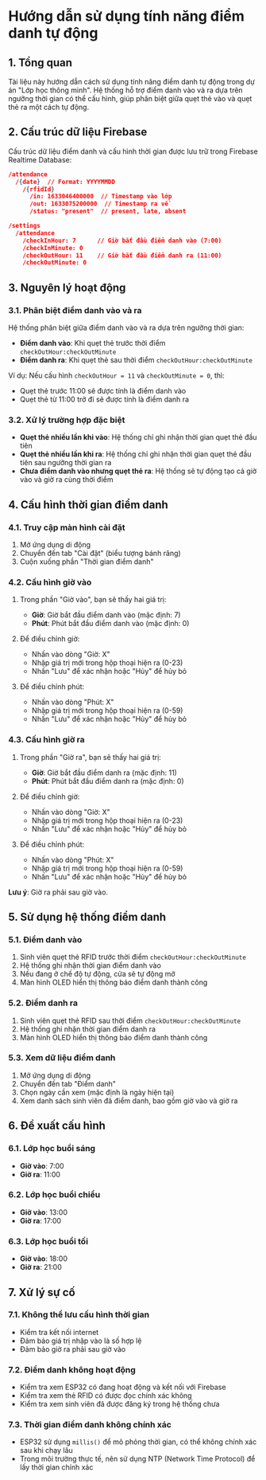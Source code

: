 # Hướng dẫn sử dụng tính năng điểm danh tự động

## 1. Tổng quan

Tài liệu này hướng dẫn cách sử dụng tính năng điểm danh tự động trong dự án "Lớp học thông minh". Hệ thống hỗ trợ điểm danh vào và ra dựa trên ngưỡng thời gian có thể cấu hình, giúp phân biệt giữa quẹt thẻ vào và quẹt thẻ ra một cách tự động.

## 2. Cấu trúc dữ liệu Firebase

Cấu trúc dữ liệu điểm danh và cấu hình thời gian được lưu trữ trong Firebase Realtime Database:

```json
/attendance
  /{date}  // Format: YYYYMMDD
    /{rfidId}
      /in: 1633046400000  // Timestamp vào lớp
      /out: 1633075200000  // Timestamp ra về
      /status: "present"  // present, late, absent

/settings
  /attendance
    /checkInHour: 7      // Giờ bắt đầu điểm danh vào (7:00)
    /checkInMinute: 0
    /checkOutHour: 11    // Giờ bắt đầu điểm danh ra (11:00)
    /checkOutMinute: 0
```

## 3. Nguyên lý hoạt động

### 3.1. Phân biệt điểm danh vào và ra

Hệ thống phân biệt giữa điểm danh vào và ra dựa trên ngưỡng thời gian:

- **Điểm danh vào**: Khi quẹt thẻ trước thời điểm `checkOutHour:checkOutMinute`
- **Điểm danh ra**: Khi quẹt thẻ sau thời điểm `checkOutHour:checkOutMinute`

Ví dụ: Nếu cấu hình `checkOutHour = 11` và `checkOutMinute = 0`, thì:
- Quẹt thẻ trước 11:00 sẽ được tính là điểm danh vào
- Quẹt thẻ từ 11:00 trở đi sẽ được tính là điểm danh ra

### 3.2. Xử lý trường hợp đặc biệt

- **Quẹt thẻ nhiều lần khi vào**: Hệ thống chỉ ghi nhận thời gian quẹt thẻ đầu tiên
- **Quẹt thẻ nhiều lần khi ra**: Hệ thống chỉ ghi nhận thời gian quẹt thẻ đầu tiên sau ngưỡng thời gian ra
- **Chưa điểm danh vào nhưng quẹt thẻ ra**: Hệ thống sẽ tự động tạo cả giờ vào và giờ ra cùng thời điểm

## 4. Cấu hình thời gian điểm danh

### 4.1. Truy cập màn hình cài đặt

1. Mở ứng dụng di động
2. Chuyển đến tab "Cài đặt" (biểu tượng bánh răng)
3. Cuộn xuống phần "Thời gian điểm danh"

### 4.2. Cấu hình giờ vào

1. Trong phần "Giờ vào", bạn sẽ thấy hai giá trị:
   - **Giờ**: Giờ bắt đầu điểm danh vào (mặc định: 7)
   - **Phút**: Phút bắt đầu điểm danh vào (mặc định: 0)

2. Để điều chỉnh giờ:
   - Nhấn vào dòng "Giờ: X"
   - Nhập giá trị mới trong hộp thoại hiện ra (0-23)
   - Nhấn "Lưu" để xác nhận hoặc "Hủy" để hủy bỏ

3. Để điều chỉnh phút:
   - Nhấn vào dòng "Phút: X"
   - Nhập giá trị mới trong hộp thoại hiện ra (0-59)
   - Nhấn "Lưu" để xác nhận hoặc "Hủy" để hủy bỏ

### 4.3. Cấu hình giờ ra

1. Trong phần "Giờ ra", bạn sẽ thấy hai giá trị:
   - **Giờ**: Giờ bắt đầu điểm danh ra (mặc định: 11)
   - **Phút**: Phút bắt đầu điểm danh ra (mặc định: 0)

2. Để điều chỉnh giờ:
   - Nhấn vào dòng "Giờ: X"
   - Nhập giá trị mới trong hộp thoại hiện ra (0-23)
   - Nhấn "Lưu" để xác nhận hoặc "Hủy" để hủy bỏ

3. Để điều chỉnh phút:
   - Nhấn vào dòng "Phút: X"
   - Nhập giá trị mới trong hộp thoại hiện ra (0-59)
   - Nhấn "Lưu" để xác nhận hoặc "Hủy" để hủy bỏ

**Lưu ý**: Giờ ra phải sau giờ vào.

## 5. Sử dụng hệ thống điểm danh

### 5.1. Điểm danh vào

1. Sinh viên quẹt thẻ RFID trước thời điểm `checkOutHour:checkOutMinute`
2. Hệ thống ghi nhận thời gian điểm danh vào
3. Nếu đang ở chế độ tự động, cửa sẽ tự động mở
4. Màn hình OLED hiển thị thông báo điểm danh thành công

### 5.2. Điểm danh ra

1. Sinh viên quẹt thẻ RFID sau thời điểm `checkOutHour:checkOutMinute`
2. Hệ thống ghi nhận thời gian điểm danh ra
3. Màn hình OLED hiển thị thông báo điểm danh thành công

### 5.3. Xem dữ liệu điểm danh

1. Mở ứng dụng di động
2. Chuyển đến tab "Điểm danh"
3. Chọn ngày cần xem (mặc định là ngày hiện tại)
4. Xem danh sách sinh viên đã điểm danh, bao gồm giờ vào và giờ ra

## 6. Đề xuất cấu hình

### 6.1. Lớp học buổi sáng

- **Giờ vào**: 7:00
- **Giờ ra**: 11:00

### 6.2. Lớp học buổi chiều

- **Giờ vào**: 13:00
- **Giờ ra**: 17:00

### 6.3. Lớp học buổi tối

- **Giờ vào**: 18:00
- **Giờ ra**: 21:00

## 7. Xử lý sự cố

### 7.1. Không thể lưu cấu hình thời gian

- Kiểm tra kết nối internet
- Đảm bảo giá trị nhập vào là số hợp lệ
- Đảm bảo giờ ra phải sau giờ vào

### 7.2. Điểm danh không hoạt động

- Kiểm tra xem ESP32 có đang hoạt động và kết nối với Firebase
- Kiểm tra xem thẻ RFID có được đọc chính xác không
- Kiểm tra xem sinh viên đã được đăng ký trong hệ thống chưa

### 7.3. Thời gian điểm danh không chính xác

- ESP32 sử dụng `millis()` để mô phỏng thời gian, có thể không chính xác sau khi chạy lâu
- Trong môi trường thực tế, nên sử dụng NTP (Network Time Protocol) để lấy thời gian chính xác
